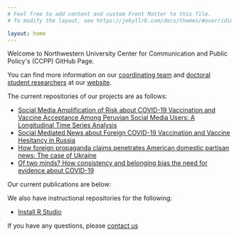 ```yaml
---
# Feel free to add content and custom Front Matter to this file.
# To modify the layout, see https://jekyllrb.com/docs/themes/#overriding-theme-defaults

layout: home
---
```


Welcome to Northwestern University Center for Communication and Public Policy's (CCPP) GitHub Page.

You can find more information on our [coordinating team](https://polcomm.northwestern.edu/ccpp-people__trashed/coordinating-team/) and [doctoral student researchers](https://polcomm.northwestern.edu/ccpp-people__trashed/doctoral-student-researchers/) at our [website](https://polcomm.northwestern.edu/).

The current repositories of our projects are as follows: 
- [Social Media Amplification of Risk about COVID-19 Vaccination and Vaccine Acceptance Among Peruvian Social Media Users: A Longitudinal Time Series Analysis](https://github.com/nwccpp/peru-sarf)
- [Social Mediated News about Foreign COVID-19 Vaccination and Vaccine Hesitancy in Russia](https://github.com/nwccpp/russia_foreignvaccine_paper)
- [How foreign propaganda claims penetrates American domestic partisan news: The case of Ukraine](https://github.com/nwccpp/bertopicclassifier)
- [Of two minds? How consistency and belonging bias the need for evidence about COVID-19](https://github.com/nwccpp/NFE_NFB)


Our current publications are below:



We also have instructional repositories for the following:
- [Install R Studio](https://github.com/nwccpp/install_R)



If you have any questions, please [contact us](mailto:ccpp@northwestern.edu)
